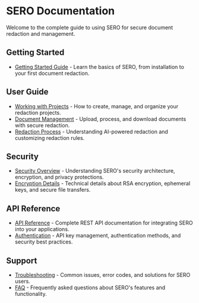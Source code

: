 # SERO Documentation

Welcome to the complete guide to using SERO for secure document redaction and management.

## Getting Started

- [Getting Started Guide](./getting-started.md) - Learn the basics of SERO, from installation to your first document redaction.

## User Guide

- [Working with Projects](./projects.md) - How to create, manage, and organize your redaction projects.
- [Document Management](./documents.md) - Upload, process, and download documents with secure redaction.
- [Redaction Process](./redaction.md) - Understanding AI-powered redaction and customizing redaction rules.

## Security

- [Security Overview](./security.md) - Understanding SERO's security architecture, encryption, and privacy protections.
- [Encryption Details](./encryption.md) - Technical details about RSA encryption, ephemeral keys, and secure file transfers.

## API Reference

- [API Reference](./api-reference.md) - Complete REST API documentation for integrating SERO into your applications.
- [Authentication](./authentication.md) - API key management, authentication methods, and security best practices.

## Support

- [Troubleshooting](./troubleshooting.md) - Common issues, error codes, and solutions for SERO users.
- [FAQ](./faq.md) - Frequently asked questions about SERO's features and functionality.
